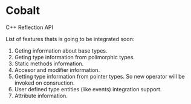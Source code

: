 # Cobalt
C++ Reflection API

List of features thats is going to be integrated soon:
1. Geting information about base types.
2. Geting type information from polimorphic types.
3. Static methods information.
4. Accesor and modifier information.
5. Getting type information from pointer types. So new operator will be invoked on consruction.
6. User defined type entities (like events) integration support.
7. Attribute information.
